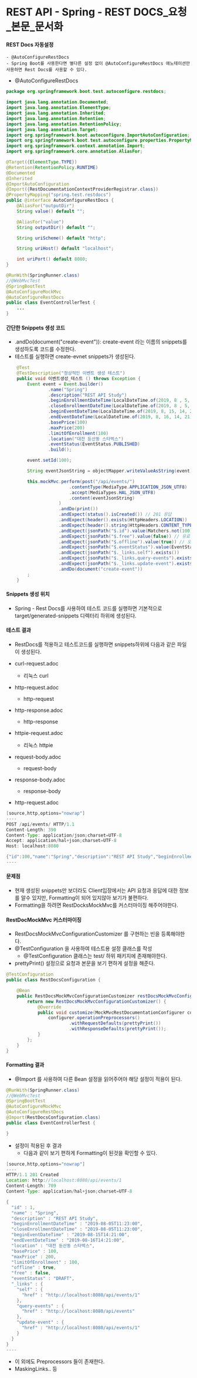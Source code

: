 # REST API - Spring - REST DOCS_요청_본문_문서화
#### REST Docs 자동설정
    - @AutoConfigureRestDocs
    - Spring Boot를 사용한다면 별다른 설정 없이 @AutoConfigureRestDocs 애노테이션만 사용하면 Rest Docs를 사용할 수 있다.

- @AutoConfigureRestDocs
```java
package org.springframework.boot.test.autoconfigure.restdocs;

import java.lang.annotation.Documented;
import java.lang.annotation.ElementType;
import java.lang.annotation.Inherited;
import java.lang.annotation.Retention;
import java.lang.annotation.RetentionPolicy;
import java.lang.annotation.Target;
import org.springframework.boot.autoconfigure.ImportAutoConfiguration;
import org.springframework.boot.test.autoconfigure.properties.PropertyMapping;
import org.springframework.context.annotation.Import;
import org.springframework.core.annotation.AliasFor;

@Target({ElementType.TYPE})
@Retention(RetentionPolicy.RUNTIME)
@Documented
@Inherited
@ImportAutoConfiguration
@Import({RestDocumentationContextProviderRegistrar.class})
@PropertyMapping("spring.test.restdocs")
public @interface AutoConfigureRestDocs {
    @AliasFor("outputDir")
    String value() default "";

    @AliasFor("value")
    String outputDir() default "";

    String uriScheme() default "http";

    String uriHost() default "localhost";

    int uriPort() default 8080;
}
```

```java
@RunWith(SpringRunner.class)
//@WebMvcTest
@SpringBootTest
@AutoConfigureMockMvc
@AutoConfigureRestDocs
public class EventControllerTest {
    ...
}
```

#### 간단한 Snippets 생성 코드
- .andDo(document("create-event")): create-event 라는 이름의 snippets를 생성하도록 코드를 수정한다.
- 테스트를 실행하면 create-evnet snippets가 생성된다.
```java
    @Test
    @TestDescription("정상적인 이벤트 생성 테스트")
    public void 이벤트생성_테스트 () throws Exception {
        Event event = Event.builder()
                .name("Spring")
                .description("REST API Study")
                .beginEnrollmentDateTime(LocalDateTime.of(2019, 8 , 5, 11, 23))
                .closeEnrollmentDateTime(LocalDateTime.of(2019, 8 , 5, 11, 23))
                .beginEventDateTime(LocalDateTime.of(2019, 8, 15, 14, 21))
                .endEventDateTime(LocalDateTime.of(2019, 8, 16, 14, 21))
                .basePrice(100)
                .maxPrice(200)
                .limitOfEnrollment(100)
                .location("대전 둔산동 스타벅스")
                .eventStatus(EventStatus.PUBLISHED)
                .build();

        event.setId(100);

        String eventJsonString = objectMapper.writeValueAsString(event);

        this.mockMvc.perform(post("/api/events/")
                        .contentType(MediaType.APPLICATION_JSON_UTF8)
                        .accept(MediaTypes.HAL_JSON_UTF8)
                        .content(eventJsonString)
                    )
                    .andDo(print())
                    .andExpect(status().isCreated()) // 201 응답
                    .andExpect(header().exists(HttpHeaders.LOCATION))
                    .andExpect(header().string(HttpHeaders.CONTENT_TYPE, MediaTypes.HAL_JSON_UTF8_VALUE))
                    .andExpect(jsonPath("$.id").value(Matchers.not(100))) // 입력값이 들어와선 안된다.
                    .andExpect(jsonPath("$.free").value(false)) // 유료 이벤트
                    .andExpect(jsonPath("$.offline").value(true)) // 오프라인
                    .andExpect(jsonPath("$.eventStatus").value(EventStatus.DRAFT.name()))
                    .andExpect(jsonPath("$._links.self").exists())
                    .andExpect(jsonPath("$._links.query-events").exists())
                    .andExpect(jsonPath("$._links.update-event").exists())
                    .andDo(document("create-event"))
        ;
    }
```

#### Snippets 생성 위치
- Spring - Rest Docs를 사용하여 테스트 코드를 실행하면 기본적으로 target/generated-snippets 디렉터리 하위에 생성된다.

#### 테스트 결과
- RestDocs를 적용하고 테스트코드를 실행하면 snippets하위에 다음과 같은 파일이 생성된다.
- curl-request.adoc
    - 리눅스 curl 
- http-request.adoc
    - http-request
- http-response.adoc
    - http-response
- httpie-request.adoc
    - 리눅스 httpie
- request-body.adoc
    - request-body
- response-body.adoc
    - response-body


- http-request.adoc
```java
[source,http,options="nowrap"]
----
POST /api/events/ HTTP/1.1
Content-Length: 390
Content-Type: application/json;charset=UTF-8
Accept: application/hal+json;charset=UTF-8
Host: localhost:8080

{"id":100,"name":"Spring","description":"REST API Study","beginEnrollmentDateTime":"2019-08-05T11:23:00","closeEnrollmentDateTime":"2019-08-05T11:23:00","beginEventDateTime":"2019-08-15T14:21:00","endEventDateTime":"2019-08-16T14:21:00","location":"대전 둔산동 스타벅스","basePrice":100,"maxPrice":200,"limitOfEnrollment":100,"offline":false,"free":false,"eventStatus":"PUBLISHED"}
----
```

#### 문제점
- 현재 생성된 snippets만 보더라도 Client입장에서는 API 요청과 응답에 대한 정보를 알수 있지만, Formatting이 되어 있지않아 보기가 불편하다.
- Formatting을 하려면 RestDocksMockMvc를 커스터마이징 해주어야한다.

#### RestDocMockMvc 커스터마이징
- RestDocsMockMvcConfigurationCustomizer 를 구현하는 빈을 등록해야한다.
- @TestConfiguration 을 사용하여 테스트용 설정 클래스를 작성
    - @TestConfiguration 클래스는 test/ 하위 패키지에 존재해야한다.
- prettyPrint() 설정으로 요청과 본문을 보기 편하게 설정을 해준다.

```java
@TestConfiguration
public class RestDocsConfiguration {

    @Bean
    public RestDocsMockMvcConfigurationCustomizer restDocsMockMvcConfigurationCustomizer () {
        return new RestDocsMockMvcConfigurationCustomizer() {
            @Override
            public void customize(MockMvcRestDocumentationConfigurer configurer) {
                configurer.operationPreprocessors()
                        .withRequestDefaults(prettyPrint())
                        .withResponseDefaults(prettyPrint());
            }
        };
    }
}
```

#### Formatting 결과
- @Import 를 사용하여 다른 Bean 설정을 읽어주어야 해당 설정이 적용이 된다.
```java
@RunWith(SpringRunner.class)
//@WebMvcTest
@SpringBootTest
@AutoConfigureMockMvc
@AutoConfigureRestDocs
@Import(RestDocsConfiguration.class)
public class EventControllerTest {

}
```

- 설정이 적용된 후 결과
    - 다음과 같이 보기 편하게 Formatting이 된것을 확인할 수 있다.
```java
[source,http,options="nowrap"]
----
HTTP/1.1 201 Created
Location: http://localhost:8080/api/events/1
Content-Length: 709
Content-Type: application/hal+json;charset=UTF-8

{
  "id" : 1,
  "name" : "Spring",
  "description" : "REST API Study",
  "beginEnrollmentDateTime" : "2019-08-05T11:23:00",
  "closeEnrollmentDateTime" : "2019-08-05T11:23:00",
  "beginEventDateTime" : "2019-08-15T14:21:00",
  "endEventDateTime" : "2019-08-16T14:21:00",
  "location" : "대전 둔산동 스타벅스",
  "basePrice" : 100,
  "maxPrice" : 200,
  "limitOfEnrollment" : 100,
  "offline" : true,
  "free" : false,
  "eventStatus" : "DRAFT",
  "_links" : {
    "self" : {
      "href" : "http://localhost:8080/api/events/1"
    },
    "query-events" : {
      "href" : "http://localhost:8080/api/events"
    },
    "update-event" : {
      "href" : "http://localhost:8080/api/events/1"
    }
  }
}
----
```

- 이 외에도 Preprocessors 들이 존재한다.
- MaskingLinks.. 등

